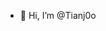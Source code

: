 - 👋 Hi, I’m @Tianj0o


<!---
Tianj0o/Tianj0o is a ✨ special ✨ repository because its `README.md` (this file) appears on your GitHub profile.
You can click the Preview link to take a look at your changes.
--->

